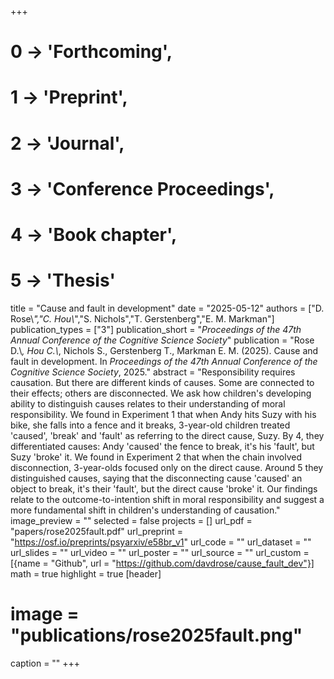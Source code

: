 +++
# 0 -> 'Forthcoming',
# 1 -> 'Preprint',
# 2 -> 'Journal',
# 3 -> 'Conference Proceedings',
# 4 -> 'Book chapter',
# 5 -> 'Thesis'

title = "Cause and fault in development"
date = "2025-05-12"
authors = ["D. Rose\\*","C. Hou\\*","S. Nichols","T. Gerstenberg","E. M. Markman"]
publication_types = ["3"]
publication_short = "_Proceedings of the 47th Annual Conference of the Cognitive Science Society_"
publication = "Rose D.\\*, Hou C.\\*, Nichols S., Gerstenberg T., Markman E. M. (2025). Cause and fault in development. In _Proceedings of the 47th Annual Conference of the Cognitive Science Society_, 2025."
abstract = "Responsibility requires causation. But there are different kinds of causes. Some are connected to their effects; others are disconnected. We ask how children's developing ability to distinguish causes relates to their understanding of moral responsibility. We found in Experiment 1 that when Andy hits Suzy with his bike, she falls into a fence and it breaks, 3-year-old children treated 'caused', 'break' and 'fault' as referring to the direct cause, Suzy. By 4, they differentiated causes: Andy 'caused' the fence to break, it's his 'fault', but Suzy 'broke' it. We found in Experiment 2 that when the chain involved disconnection, 3-year-olds focused only on the direct cause. Around 5 they distinguished causes, saying that the disconnecting cause 'caused' an object to break, it's their 'fault', but the direct cause 'broke' it. Our findings relate to the outcome-to-intention shift in moral responsibility and suggest a more fundamental shift in children's understanding of causation."
image_preview = ""
selected = false
projects = []
url_pdf = "papers/rose2025fault.pdf"
url_preprint = "https://osf.io/preprints/psyarxiv/e58br_v1"
url_code = ""
url_dataset = ""
url_slides = ""
url_video = ""
url_poster = ""
url_source = ""
url_custom = [{name = "Github", url = "https://github.com/davdrose/cause_fault_dev"}]
math = true
highlight = true
[header]
# image = "publications/rose2025fault.png"
caption = ""
+++